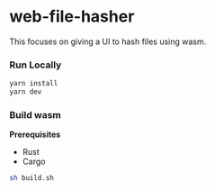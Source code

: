 # web-file-hasher

This focuses on giving a UI to hash files using wasm.

### Run Locally

```bash
yarn install
yarn dev
```

### Build wasm

**Prerequisites**

- Rust
- Cargo

```bash
sh build.sh
```